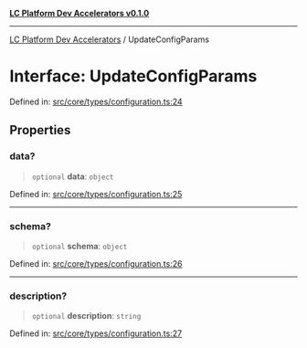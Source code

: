 [**LC Platform Dev Accelerators v0.1.0**](../README.md)

***

[LC Platform Dev Accelerators](../globals.md) / UpdateConfigParams

# Interface: UpdateConfigParams

Defined in: [src/core/types/configuration.ts:24](https://github.com/stainedhead/lc-platform-dev-accelerators/blob/12c3626979e745866113de19cb4bb33222f28139/src/core/types/configuration.ts#L24)

## Properties

### data?

> `optional` **data**: `object`

Defined in: [src/core/types/configuration.ts:25](https://github.com/stainedhead/lc-platform-dev-accelerators/blob/12c3626979e745866113de19cb4bb33222f28139/src/core/types/configuration.ts#L25)

***

### schema?

> `optional` **schema**: `object`

Defined in: [src/core/types/configuration.ts:26](https://github.com/stainedhead/lc-platform-dev-accelerators/blob/12c3626979e745866113de19cb4bb33222f28139/src/core/types/configuration.ts#L26)

***

### description?

> `optional` **description**: `string`

Defined in: [src/core/types/configuration.ts:27](https://github.com/stainedhead/lc-platform-dev-accelerators/blob/12c3626979e745866113de19cb4bb33222f28139/src/core/types/configuration.ts#L27)
